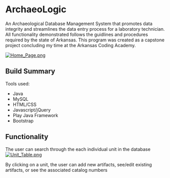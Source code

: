 # ArchaeoLogic
An Archaeological Database Management System that promotes data integrity and streamlines the data entry process for
a laboratory technician. All functionality demonstrated follows the guidlines and procedures required by the state of
Arkansas. This program was created as a capstone project concluding my time at the Arkansas Coding Academy.

[![Home_Page.png](https://i.postimg.cc/tgBf894w/Home_Page.png)](https://postimg.cc/Z9yVdt3x)

## Build Summary
Tools used:
- Java
- MySQL
- HTML/CSS
- Javascript/jQuery
- Play Java Framework
- Bootstrap

## Functionality
The user can search through the each individual unit in the database
[![Unit_Table.png](https://i.postimg.cc/KjJWpvKp/Unit_Table.png)](https://postimg.cc/SYYVJ4fc)

By clicking on a unit, the user can add new artifacts, see/edit existing artifacts, or see the associated 
catalog numbers


